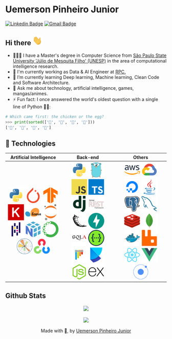 # Uemerson Pinheiro Junior
[![Linkedin Badge](https://img.shields.io/badge/-uemerson-blue?style=flat-square&logo=Linkedin&logoColor=white&link=https://www.linkedin.com/in/uemerson-pinheiro-junior-953a38170/)](https://www.linkedin.com/in/uemerson-pinheiro-junior-953a38170/)
[![Gmail Badge](https://img.shields.io/badge/-uemersonpinheirojunior@gmail.com-c14438?style=flat-square&logo=Gmail&logoColor=white&link=mailto:uemersonpinheirojunior@gmail.com)](mailto:uemersonpinheirojunior@gmail.com)


## Hi there <img src="https://raw.githubusercontent.com/uemerson/uemerson/master/gifs/wave.gif" width="30px" height="30px">

- 👨🏻‍🎓 I have a Master's degree in Computer Science from [São Paulo State University 'Júlio de Mesquita Filho' (UNESP)](https://www2.unesp.br/) in the area of computational intelligence research.
- 🔭 I'm currently working as Data & AI Engineer at [RPC.](https://www.grpcom.com.br/#rpc)
- 🌱 I’m currently learning Deep learning, Machine learning, Clean Code and Software Architecture.
- 💬 Ask me about technology, artificial intelligence, games, mangas/animes.
- ⚡ Fun fact: I once answered the world's oldest question with a single line of Python 💙💛:

```python
# Which came first: the chicken or the egg?
>>> print(sorted(['🥚', '🐣', '🐥', '🐔']))
['🐔', '🐣', '🐥', '🥚']
```

## 🚀 Technologies

| **Artificial Intelligence** | **Back-end** | **Others** |
| :--: | :--: | :--: |
| <a href="https://www.python.org/"><img src="imgs/python.svg" width="50"/></a> <a href="https://pytorch.org/"><img src="imgs/pytorch.svg" width="50"/></a> <a href="https://www.tensorflow.org/"><img src="imgs/tensorflow.svg" width="50"/></a> <a href="https://keras.io/"><img src="imgs/keras.svg" width="50"/></a> <a href="https://scikit-learn.org/stable/"><img src="imgs/scikit-learn.svg" width="50"/></a> <a href="https://jupyter.org/"><img src="imgs/jupyter.svg" width="50"/></a> <a href="https://pandas.pydata.org/"><img src="imgs/pandas.svg" width="50"/></a> <a href="https://numpy.org/"><img src="imgs/numpy.svg" width="50"/></a> <a href="https://www.anaconda.com/"><img src="imgs/anaconda.svg" width="50"/></a> <a href="https://matplotlib.org/"><img src="imgs/matplotlib.svg" width="50"/></a> <a href="https://opencv.org/"><img src="imgs/opencv.svg" width="50"/></a> | <a href="https://www.python.org/"><img src="imgs/python.svg" width="50"/></a> <a href="https://go.dev/"><img src="imgs/go.svg" width="50"/></a> <a href="https://www.javascript.com/"><img src="imgs/javascript.svg" width="50"/></a> <a href="https://www.typescriptlang.org/"><img src="imgs/typescript.svg" width="50"/></a> <a href="https://www.djangoproject.com/"><img src="imgs/django.svg" width="50"/></a> <a href="https://www.django-rest-framework.org/"><img src="imgs/django-rest.svg" width="50"/></a> <a href="https://flask.palletsprojects.com/en/3.0.x/"><img src="imgs/flask.svg" width="50"/></a> <a href="https://fastapi.tiangolo.com/"><img src="imgs/fast-api.svg" width="50"/></a> <a href="https://www.sqlalchemy.org/"><img src="imgs/SQLAlchemy.svg" width="50"/></a> <a href="https://swagger.io/specification/"><img src="imgs/swagger.svg" width="50"/></a> <a href="https://docs.pytest.org/en/stable/"><img src="imgs/pytest.svg" width="50"/></a> <a href="https://python-poetry.org/"><img src="imgs/poetry.svg" width="50"/></a> <a href="https://nodejs.org/en"><img src="imgs/nodejs.svg" width="50"/></a> <a href="https://expressjs.com/"><img src="imgs/express.svg" width="50"/></a> | <a href="https://aws.amazon.com"><img src="imgs/AWS.svg" width="50"/></a> <a href="https://cloud.google.com/"><img src="imgs/Google Cloud.svg" width="50"/></a> <a href="https://www.digitalocean.com/"><img src="imgs/Digital Ocean.svg" width="50"/></a> <a href="https://www.java.com/en/"><img src="imgs/java.svg" width="50"/></a> <a href="https://www.postgresql.org/"><img src="imgs/PostgresSQL.svg" width="50"/></a> <a href="https://www.mysql.com/"><img src="imgs/MySQL.svg" width="50"/></a> <a href="https://redis.io/"><img src="imgs/Redis.svg" width="50"/></a> <a href="https://www.mongodb.com/"><img src="imgs/MongoDB.svg" width="50"/></a> <a href="https://www.docker.com/"><img src="imgs/Docker.svg" width="50"/></a> <a href="https://www.rabbitmq.com/"><img src="imgs/RabbitMQ.svg" width="50"/></a> <a href="https://react.dev/"><img src="imgs/React.svg" width="50"/></a> <a href="https://vuejs.org/"><img src="imgs/Vue.js.svg" width="50"/></a> <a href="https://ionicframework.com/"><img src="imgs/Ionic.svg" width="50"/></a> |


## Github Stats

<div align="center"><img src="https://github-readme-stats.vercel.app/api?username=uemerson&show_icons=true&count_private=true&hide_border=true" align="center" /></div>  

<br/>

<div align="center">
  <img src="https://komarev.com/ghpvc/?username=uemerson&&style=flat-square" align="center" />
</div>

<br/>  

<div align="center">
Made with 💙, by <a href="https://github.com/Uemerson">Uemerson Pinheiro Junior</a>
</div>
